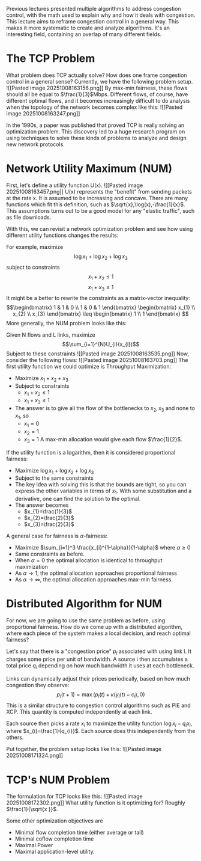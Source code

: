 Previous lectures presented multiple algorithms to address congestion control, with the math used to explain why and how it deals with congestion. This lecture aims to reframe congestion control in a general way. This makes it more systematic to create and analyze algorithms. It's an interesting field, containing an overlap of many different fields.

# The TCP Problem
What problem does TCP actually solve? How does one frame congestion control in a general sense? Currently, we have the following problem setup.
![[Pasted image 20251008163156.png]]
By max-min fairness, these flows should all be equal to $\frac{1}{3}$Mbps. Different flows, of course, have different optimal flows, and it becomes increasingly difficult to do analysis when the topology of the network becomes complex like this:
![[Pasted image 20251008163247.png]]

In the 1990s, a paper was published that proved TCP is really solving an optimization problem. This discovery led to a huge research program on using techniques to solve these kinds of problems to analyze and design new network protocols.

# Network Utility Maximum (NUM)
First, let's define a utility function U(x).
![[Pasted image 20251008163457.png]]
U(x) represents the "benefit" from sending packets at the rate x. It is assumed to be increasing and concave. There are many functions which fit this definition, such as $\sqrt{x},\log(x),-\frac{1}{x}$. This assumptions turns out to be a good model for any "elastic traffic", such as file downloads.

With this, we can revisit a network optimization problem and see how using different utility functions changes the results:


For example, maximize$$\log x_{1}+\log x_{2}+\log x_{3}$$subject to constraints 
$$x_{1}+x_{2} \leq 1$$
$$x_{1}+x_{3} \leq 1$$
It might be a better to rewrite the constraints as a matrix-vector inequality:
$$\begin{bmatrix}
1 & 1 & 0 \\
1 & 0 & 1
\end{bmatrix}
\begin{bmatrix}
x_{1} \\
x_{2} \\
x_{3}
\end{bmatrix}
\leq \begin{bmatrix}
1 \\
1
\end{bmatrix}
$$
More generally, the NUM problem looks like this:

Given N flows and L links, maximize $$\sum_{i=1}^{N}U_{i}(x_{i})$$ Subject to these constraints
![[Pasted image 20251008163535.png]]
Now, consider the following flows:
![[Pasted image 20251008163703.png]]
The first utility function we could optimize is Throughput Maximization:
- Maximize $x_{1}+x_{2}+x_{3}$ 
- Subject to constraints 
	- $x_{1}+x_{2} \leq 1$
	- $x_{1}+x_{3} \leq 1$
- The answer is to give all the flow of the bottlenecks to $x_{2},x_{3}$ and none to $x_{1}$, so
	- $x_{1} = 0$
	- $x_{2} = 1$
	- $x_{3}=1$
A max-min allocation would give each flow $\frac{1}{2}$.

If the utility function is a logarithm, then it is considered proportional fairness:
- Maximize $\log x_{1}+\log x_{2}+\log x_{3}$
- Subject to the same constraints
- The key idea with solving this is that the bounds are tight, so you can express the other variables in terms of $x_{1}$. With some substitution and a derivative, one can find the solution to the optimal.
- The answer becomes
	- $x_{1}=\frac{1}{3}$
	- $x_{2}=\frac{2}{3}$
	- $x_{3}=\frac{2}{3}$

A general case for fairness is $\alpha$-fairness:
- Maximize $\sum_{i=1}^3 \frac{x_{i}^{1-\alpha}}{1-\alpha}$ where $\alpha\geq 0$
- Same constraints as before.
- When $\alpha=0$ the optimal allocation is identical to throughput maximization
- As $\alpha \to 1$, the optimal allocation approaches proportional fairness
- As $\alpha \to \infty$, the optimal allocation approaches max-min fairness.

# Distributed Algorithm for NUM
For now, we are going to use the same problem as before, using proportional fairness.
How do we come up with a distributed algorithm, where each piece of the system makes a local decision, and reach optimal fairness?

Let's say that there is a "congestion price" $p_{l}$ associated with using link l. It charges some price per unit of bandwidth. A source i then accumulates a total price $q_{i}$ depending on how much bandwidth it uses at each bottleneck.

Links can dynamically adjust their prices periodically, based on how much congestion they observe:
$$p_{l}(t+1) = \max(p_{l}(t) + \kappa(y_{l}(t)-c_{l}), 0)$$
This is a similar structure to congestion control algorithms such as PIE and XCP. This quantity is computed independently at each link.

Each source then picks a rate $x_{i}$ to maximize the utility function $\log x_{i} - q_{i}x_{i}$, where $x_{i}=\frac{1}{q_{i}}$. Each source does this independently from the others.

Put together, the problem setup looks like this:
![[Pasted image 20251008171324.png]]

# TCP's NUM Problem
The formulation for TCP looks like this:
![[Pasted image 20251008172302.png]]
What utility function is it optimizing for? Roughly $\frac{1}{\sqrt{x }}$.

Some other optimization objectives are
- Minimal flow completion time (either average or tail)
- Minimal coflow completion time
- Maximal Power
- Maximal application-level utility.